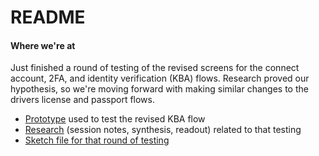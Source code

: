 # README

#### Where we're at

Just finished a round of testing of the revised screens for the connect account, 2FA, and identity verification (KBA) flows. Research proved our hypothesis, so we're moving forward with making similar changes to the drivers license and passport flows.

* [Prototype](https://adhoc.invisionapp.com/d/main/#/projects/prototypes/14460597) used to test the revised KBA flow
* [Research]() (session notes, synthesis, readout) related to that testing
* [Sketch file for that round of testing](https://github.com/department-of-veterans-affairs/va.gov-team/blob/master/products/identity-personalization/login/user-login/design/PI7/flows-round-1.sketch)

